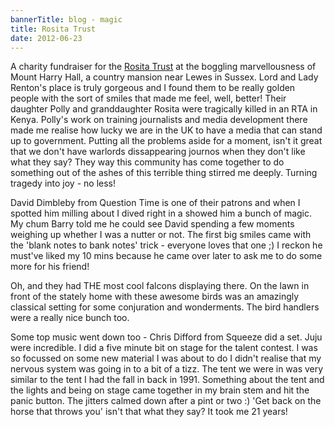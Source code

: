 ```yaml
---
bannerTitle: blog - magic
title: Rosita Trust
date: 2012-06-23
---
```



A charity fundraiser for the [Rosita Trust](http://www.rositatrust.org/) at the
boggling marvellousness of Mount Harry Hall, a country mansion near Lewes in
Sussex. Lord and Lady Renton's place is truly gorgeous and I found them to be
really golden people with the sort of smiles that made me feel, well, better!
Their daughter Polly and granddaughter Rosita were tragically killed in an RTA
in Kenya. Polly's work on training journalists and media development there made
me realise how lucky we are in the UK to have a media that can stand up to
government. Putting all the problems aside for a moment, isn't it great that we
don't have warlords dissappearing journos when they don't like what they say?
They way this community has come together to do something out of the ashes of
this terrible thing stirred me deeply. Turning tragedy into joy - no less!  

David Dimbleby from Question Time is one of their patrons and when I spotted
him milling about I dived right in a showed him a bunch of magic. My chum Barry
told me he could see David spending a few moments weighing up whether I was a
nutter or not. The first big smiles came with the 'blank notes to bank notes'
trick - everyone loves that one ;) I reckon he must've liked my 10 mins because
he came over later to ask me to do some more for his friend!  

Oh, and they had THE most cool falcons displaying there. On the lawn in front
of the stately home with these awesome birds was an amazingly classical setting
for some conjuration and wonderments. The bird handlers were a really nice
bunch too.  

Some top music went down too - Chris Difford from Squeeze did a set. Juju were
incredible. I did a five minute bit on stage for the talent contest. I was so
focussed on some new material I was about to do I didn't realise that my
nervous system was going in to a bit of a tizz. The tent we were in was very
similar to the tent I had the fall in back in 1991. Something about the tent
and the lights and being on stage came together in my brain stem and hit the
panic button. The jitters calmed down after a pint or two :) 'Get back on the
horse that throws you' isn't that what they say? It took me 21 years!  
